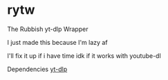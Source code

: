 # rytw
The Rubbish yt-dlp Wrapper

I just made this because I'm lazy af

I'll fix it up if i have time
idk if it works with youtube-dl

Dependencies
[yt-dlp](https://github.com/yt-dlp/yt-dlp)
